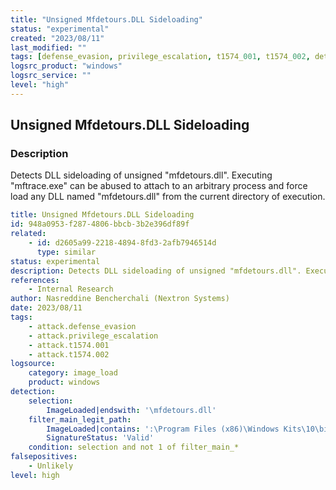 ```yaml
---
title: "Unsigned Mfdetours.DLL Sideloading"
status: "experimental"
created: "2023/08/11"
last_modified: ""
tags: [defense_evasion, privilege_escalation, t1574_001, t1574_002, detection_rule]
logsrc_product: "windows"
logsrc_service: ""
level: "high"
---
```


## Unsigned Mfdetours.DLL Sideloading

### Description

Detects DLL sideloading of unsigned "mfdetours.dll". Executing "mftrace.exe" can be abused to attach to an arbitrary process and force load any DLL named "mfdetours.dll" from the current directory of execution.

```yml
title: Unsigned Mfdetours.DLL Sideloading
id: 948a0953-f287-4806-bbcb-3b2e396df89f
related:
    - id: d2605a99-2218-4894-8fd3-2afb7946514d
      type: similar
status: experimental
description: Detects DLL sideloading of unsigned "mfdetours.dll". Executing "mftrace.exe" can be abused to attach to an arbitrary process and force load any DLL named "mfdetours.dll" from the current directory of execution.
references:
    - Internal Research
author: Nasreddine Bencherchali (Nextron Systems)
date: 2023/08/11
tags:
    - attack.defense_evasion
    - attack.privilege_escalation
    - attack.t1574.001
    - attack.t1574.002
logsource:
    category: image_load
    product: windows
detection:
    selection:
        ImageLoaded|endswith: '\mfdetours.dll'
    filter_main_legit_path:
        ImageLoaded|contains: ':\Program Files (x86)\Windows Kits\10\bin\'
        SignatureStatus: 'Valid'
    condition: selection and not 1 of filter_main_*
falsepositives:
    - Unlikely
level: high

```
